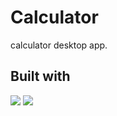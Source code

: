 # Calculator

calculator desktop app.

## Built with
[<img src="https://img.shields.io/badge/python-red.svg?logo=LOGO">]()
[<img src="https://img.shields.io/badge/PyQt-yellow.svg?logo=LOGO">]()
